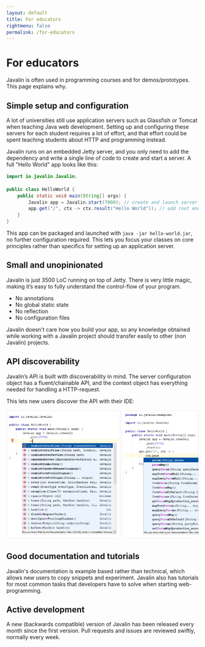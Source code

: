 ```yaml
---
layout: default
title: For educators
rightmenu: false
permalink: /for-educators
---
```


<h1 class="no-margin-top">For educators</h1>
Javalin is often used in programming courses and for demos/prototypes. This page explains why.

## Simple setup and configuration
A lot of universities still use application servers such as Glassfish or Tomcat when teaching Java web development.
Setting up and configuring these servers for each student requires a lot of effort, and that effort
could be spent teaching students about HTTP and programming instead.

Javalin runs on an embedded Jetty server, and you only need to add the dependency
and write a single line of code to create and start a server. A full "Hello World" app looks like this:
```java
import io.javalin.Javalin;

public class HelloWorld {
    public static void main(String[] args) {
        Javalin app = Javalin.start(7000); // create and launch server
        app.get("/", ctx -> ctx.result("Hello World")); // add root endpoint
    }
}
```

This app can be packaged and launched with `java -jar hello-world.jar`, no further configuration required.
This lets you focus your classes on core principles rather than specifics for setting up an application server.

## Small and unopinionated
Javalin is just 3500 LoC running on top of Jetty. There is very little magic,
making it’s easy to fully understand the control-flow of your program.

* No annotations
* No global static state
* No reflection
* No configuration files

Javalin doesn't care how you build your app, so any knowledge obtained while working
with a Javalin project should transfer easily to other (non Javalin) projects.

## API discoverability
Javalin’s API is built with discoverability in mind.
The server configuration object has a fluent/chainable API,
and the context object has everything needed for handling a HTTP-request.

This lets new users discover the API with their IDE:

<img src="/img/pages/for-educators-discoverability.png" alt="Discoverability">

## Good documentation and tutorials
Javalin's documentation is example based rather than technical, which allows new users to copy snippets and experiment.
Javalin also has tutorials for most common tasks that developers have to solve when starting web-programming.

## Active development
A new (backwards compatible) version of Javalin has been released every month since the first version.
Pull requests and issues are reviewed swiftly, normally every week.
